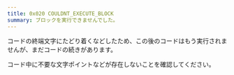 ```yaml
---
title: 0x020 COULDNT_EXECUTE_BLOCK
summary: ブロックを実行できませんでした。
---
```


コードの終端文字にたどり着くなどしたため、この後のコードはもう実行されませんが、まだコードの続きがあります。

コード中に不要な文字ポイントなどが存在しないことを確認してください。